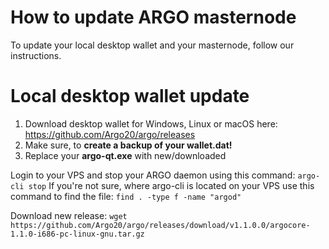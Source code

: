 # How to update ARGO masternode

To update your local desktop wallet and your masternode, follow our instructions.

# Local desktop wallet update
1. Download desktop wallet for Windows, Linux or macOS here: https://github.com/Argo20/argo/releases
2. Make sure, to **create a backup of your wallet.dat!**
3. Replace your **argo-qt.exe** with new/downloaded

Login to your VPS and stop your ARGO daemon using this command: `argo-cli stop`
If you're not sure, where argo-cli is located on your VPS use this command to find the file: `find . -type f -name "argod"`
   
Download new release: `wget https://github.com/Argo20/argo/releases/download/v1.1.0.0/argocore-1.1.0-i686-pc-linux-gnu.tar.gz`
